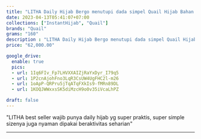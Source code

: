 ```yaml
---
title: "LITHA Daily Hijab Bergo menutupi dada simpel Quail Hijab Bahan Jersey"
date: 2023-04-13T05:41:07+07:00
collections: ["InstantHijab", "Quail"]
brands: "Quail"
grams: "160"
description : "LITHA Daily Hijab Bergo menutupi dada simpel Quail Hijab Bahan Jersey"
price: "62,000.00"

google_drive:
  enable: true
  pics:
  - url: 1Iq6FIv_Fp7LHVXXAIZjRaYxDyr_I79q5
  - url: 1P2cnAjohFno3LqR3CsUW4UgFHC2l-m26
  - url: 1oApP-QRPru5jTqATqFXkIs9-fMRn89DL
  - url: 1KOQJWWxxsSK5diMzcH9o0v35iVcaLhPZ

draft: false
---
```


"LITHA
 best seller wajib punya 
daily hijab yg super praktis, super simple 
sizenya juga nyaman dipakai beraktivitas seharian"

----    
  
